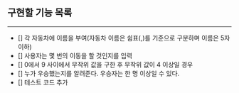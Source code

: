 ## 구현할 기능 목록

---

- [] 각 자동차에 이름을 부여(자동차 이름은 쉼표(,)를 기준으로 구분하며 이름은 5자 이하)
- [] 사용자는 몇 번의 이동을 할 것인지를 입력
- [] 0에서 9 사이에서 무작위 값을 구한 후 무작위 값이 4 이상일 경우
- [] 누가 우승했는지를 알려준다. 우승자는 한 명 이상일 수 있다.
- [] 테스트 코드 추가
